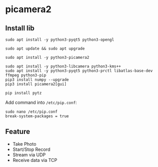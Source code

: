 # picamera2

## Install lib

```
sudo apt install -y python3-pyqt5 python3-opengl

sudo apt update && sudo apt upgrade

sudo apt install -y python3-picamera2

sudo apt install -y python3-libcamera python3-kms++
sudo apt install -y python3-pyqt5 python3-prctl libatlas-base-dev ffmpeg python3-pip
pip3 install numpy --upgrade
pip3 install picamera2[gui]

pip install pytz
```

Add command into ```/etc/pip.conf```: 
```
sudo nano /etc/pip.conf
break-system-packages = true
```
## Feature
- Take Photo
- Start/Stop Record
- Stream via UDP
- Receive data via TCP
  
